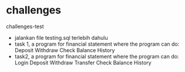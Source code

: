 # challenges
challenges-test
* jalankan file testing.sql terlebih dahulu
* task 1, a program for financial statement where the program can do:
    Deposit
    Withdraw
    Check Balance
    History
* task2, a program for financial statement where the program can do:
    Login
    Deposit
    Withdraw
    Transfer
    Check Balance
    History

